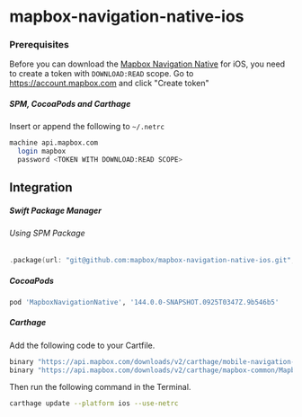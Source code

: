 # mapbox-navigation-native-ios

### Prerequisites

Before you can download the [Mapbox Navigation Native](https://github.com/mapbox/mapbox-navigation-native) for iOS, you need to create a token with `DOWNLOAD:READ` scope.
Go to https://account.mapbox.com and click "Create token"

##### SPM, CocoaPods and Carthage
Insert or append the following to `~/.netrc`

```bash
machine api.mapbox.com
  login mapbox
  password <TOKEN WITH DOWNLOAD:READ SCOPE>
```

## Integration

##### Swift Package Manager

###### Using SPM Package

```swift
.package(url: "git@github.com:mapbox/mapbox-navigation-native-ios.git", from: "144.0.0-SNAPSHOT.0925T0347Z.9b546b5"),
```

##### CocoaPods

```ruby
pod 'MapboxNavigationNative', '144.0.0-SNAPSHOT.0925T0347Z.9b546b5'
```

##### Carthage

Add the following code to your Cartfile.

```bash
binary "https://api.mapbox.com/downloads/v2/carthage/mobile-navigation-native/MapboxNavigationNative.json" == 144.0.0-SNAPSHOT.0925T0347Z.9b546b5
binary "https://api.mapbox.com/downloads/v2/carthage/mapbox-common/MapboxCommon-ios.json" == 24.0.0-beta.5
```

Then run the following command in the Terminal.
```bash
carthage update --platform ios --use-netrc
```
